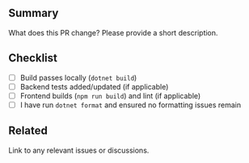 ## Summary

What does this PR change? Please provide a short description.

## Checklist
- [ ] Build passes locally (`dotnet build`)
- [ ] Backend tests added/updated (if applicable)
- [ ] Frontend builds (`npm run build`) and lint (if applicable)
- [ ] I have run `dotnet format` and ensured no formatting issues remain

## Related
Link to any relevant issues or discussions.
